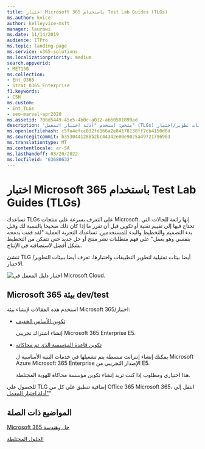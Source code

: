 ```yaml
---
title: اختبار Microsoft 365 باستخدام Test Lab Guides (TLGs)
ms.author: kvice
author: kelleyvice-msft
manager: laurawi
ms.date: 11/14/2019
audience: ITPro
ms.topic: landing-page
ms.service: o365-solutions
ms.localizationpriority: medium
search.appverid:
- MET150
ms.collection:
- Ent_O365
- Strat_O365_Enterprise
f1.keywords:
- CSH
ms.custom:
- Ent_TLGs
- seo-marvel-apr2020
ms.assetid: 706d5449-45e5-4b0c-a012-ab60501899ad
description: 'ملخص: استخدم "أدلة اختبار المعمل" (TLGs) هذه لإعداد عرض تقديمي أو إثبات المبدأ أو بيئات تطوير/اختبار Microsoft 365.'
ms.openlocfilehash: c5fa4efcc032fd166a2e84178138ff7cb4150d6d
ms.sourcegitcommit: b3530441288b2bc44342e00e9025a49721796903
ms.translationtype: MT
ms.contentlocale: ar-SA
ms.lasthandoff: 03/20/2022
ms.locfileid: "63680632"
---
```

# <a name="test-microsoft-365-with-test-lab-guides-tlgs"></a>اختبار Microsoft 365 باستخدام Test Lab Guides (TLGs)

تساعدك TLGs على التعرف بسرعة على منتجات Microsoft. إنها رائعة للحالات التي تحتاج فيها إلى تقييم تقنية أو تكوين قبل أن تقرر ما إذا كان ذلك صحيحا بالنسبة لك وقبل بدء التصميم والتخطيط والبدء للمستخدمين. تساعدك التجربة العملية "لقد قمت بدمجه بنفسي وهو يعمل" على فهم متطلبات نشر منتج أو حل جديد حتى تتمكن من التخطيط بشكل أفضل لاستضافته في الإنتاج.
  
تنشئ TLG أيضا بيئات تمثيلية لتطوير التطبيقات واختبارها، تعرف أيضا ببيئات التطوير/الاختبار.
  
![اختبار دليل المعمل في Microsoft Cloud.](../media/24ad0d1b-3274-40fb-972a-b8188b7268d1.png)
  
## <a name="microsoft-365-devtest-environment"></a>Microsoft 365 بيئة dev/test

استخدم هذه المقالات لإنشاء بيئة Microsoft 365/اختبار:
  
- [تكوين الأساس الخفيف](lightweight-base-configuration-microsoft-365-enterprise.md)
    
    إنشاء اشتراك تجريبي Microsoft 365 Enterprise E5.

- [تكوين قاعدة المؤسسة الذي تم محاكاته](simulated-ent-base-configuration-microsoft-365-enterprise.md)
    
    يمكنك إنشاء إنترانت مبسطة يتم تشغيلها في خدمات البنية الأساسية ل Microsoft Azure Microsoft 365 Enterprise الإصدار التجريبي من E5. 

    هذا اختياري ومطلوب إذا كنت تريد إنشاء تكوين مؤسسة محاكاة للهوية المختلطة.
    
للحصول على TLG إضافية تنطبق على كل من Office 365 Microsoft 365، انتقل إلى ["أدلة اختبار المعمل](m365-enterprise-test-lab-guides.md)".  
    
## <a name="related-topics"></a>المواضيع ذات الصلة

[Microsoft 365 حل وهندسة](../solutions/index.yml)
  
[الحلول المختلطة](hybrid-solutions.md)
